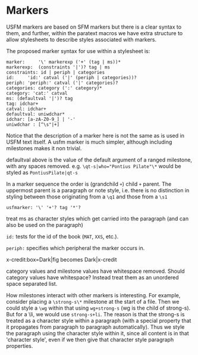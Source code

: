 # Markers

USFM markers are based on SFM markers but there is a clear syntax to them, and
further, within the paratext macros we have extra structure to allow stylesheets
to describe styles associated with markers.

The proposed marker syntax for use within a stylesheet is:

```
marker:     '\' markerexp ('+' (tag | ms))*
markerexp:  (constraints '|')? tag | ms
constraints: id | periph | categories
id:     'id:' catval ('|' (periph | categories))?
periph: 'periph:' catval ('|' categories)?
categories: category (':' category)*
category: 'cat:' catval
ms: (defaultval '|')? tag
tag: idchar+
catval: idchar+
defaultval: uniwdchar*
idchar: [a-zA-Z0-9_] | '-'
uniwdchar : [^\s"|+]
```

Notice that the description of a marker here is not the same as is used in USFM
text itself. A usfm marker is much simpler, although including milestones makes
it non trivial.

defaultval above is the value of the default argument of a ranged milestone, 
with any spaces removed. e.g. `\qt-s|who="Pontius Pilate"\*` would be styled as `PontiusPilate|qt-s`

In a marker sequence the order is (grandchild `+`) child `+` parent. The uppermost parent is a paragraph or note style,
i.e. there is no distinction in styling between those originating from a `\q1` and those  from a `\s1`

```
usfmarker: '\' '+'? tag '*'?
```

treat ms as character styles which get carried into the paragraph (and can also
be used on the paragraph)

`id:` tests for the id of the book (`MAT`, `XXS`, etc.).

`periph:` specifies which peripheral the marker occurs in.

x-credit:box=Dark|fig becomes Dark|x-credit

category values and milestone values have whitespace removed. Should category
values have whitespace? Instead treat them as an unordered space separated list.

How milestones interact with other markers is interesting. For example, consider
placing a `\strong-s\*` milestone at the start of a file. Then we could style a
`\wg` within that using `wg+strong-s` (wg is the child of strong-s).
 But for a \li, we would use `strong-s+li`.
The reason is that the strong-s is treated as a character style within a
paragraph (with a special property that it propagates from paragraph to
paragraph automatically). Thus we style the paragraph using the character style
within it, since all content is in that 'character style', even if we then give
that character style paragraph properties. 



